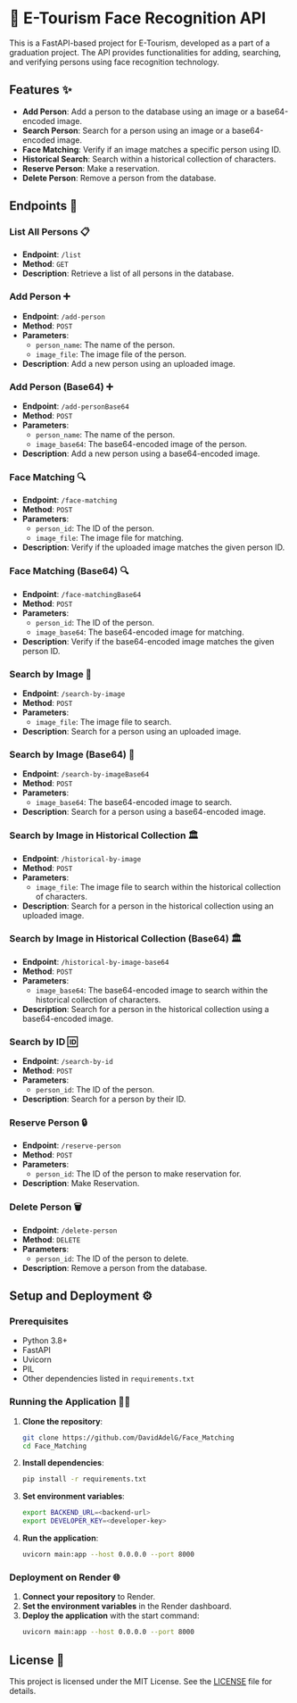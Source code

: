# 🌟 E-Tourism Face Recognition API

This is a FastAPI-based project for E-Tourism, developed as a part of a graduation project. The API provides functionalities for adding, searching, and verifying persons using face recognition technology.

## Features ✨

- **Add Person**: Add a person to the database using an image or a base64-encoded image.
- **Search Person**: Search for a person using an image or a base64-encoded image.
- **Face Matching**: Verify if an image matches a specific person using ID.
- **Historical Search**: Search within a historical collection of characters.
- **Reserve Person**: Make a reservation.
- **Delete Person**: Remove a person from the database.

## Endpoints 🚀

### List All Persons 📋
- **Endpoint**: `/list`
- **Method**: `GET`
- **Description**: Retrieve a list of all persons in the database.

### Add Person ➕
- **Endpoint**: `/add-person`
- **Method**: `POST`
- **Parameters**:
  - `person_name`: The name of the person.
  - `image_file`: The image file of the person.
- **Description**: Add a new person using an uploaded image.

### Add Person (Base64) ➕
- **Endpoint**: `/add-personBase64`
- **Method**: `POST`
- **Parameters**:
  - `person_name`: The name of the person.
  - `image_base64`: The base64-encoded image of the person.
- **Description**: Add a new person using a base64-encoded image.

### Face Matching 🔍
- **Endpoint**: `/face-matching`
- **Method**: `POST`
- **Parameters**:
  - `person_id`: The ID of the person.
  - `image_file`: The image file for matching.
- **Description**: Verify if the uploaded image matches the given person ID.

### Face Matching (Base64) 🔍
- **Endpoint**: `/face-matchingBase64`
- **Method**: `POST`
- **Parameters**:
  - `person_id`: The ID of the person.
  - `image_base64`: The base64-encoded image for matching.
- **Description**: Verify if the base64-encoded image matches the given person ID.

### Search by Image 🔎
- **Endpoint**: `/search-by-image`
- **Method**: `POST`
- **Parameters**:
  - `image_file`: The image file to search.
- **Description**: Search for a person using an uploaded image.

### Search by Image (Base64) 🔎
- **Endpoint**: `/search-by-imageBase64`
- **Method**: `POST`
- **Parameters**:
  - `image_base64`: The base64-encoded image to search.
- **Description**: Search for a person using a base64-encoded image.

### Search by Image in Historical Collection 🏛️
- **Endpoint**: `/historical-by-image`
- **Method**: `POST`
- **Parameters**:
  - `image_file`: The image file to search within the historical collection of characters.
- **Description**: Search for a person in the historical collection using an uploaded image.

### Search by Image in Historical Collection (Base64) 🏛️
- **Endpoint**: `/historical-by-image-base64`
- **Method**: `POST`
- **Parameters**:
  - `image_base64`: The base64-encoded image to search within the historical collection of characters.
- **Description**: Search for a person in the historical collection using a base64-encoded image.

### Search by ID 🆔
- **Endpoint**: `/search-by-id`
- **Method**: `POST`
- **Parameters**:
  - `person_id`: The ID of the person.
- **Description**: Search for a person by their ID.

### Reserve Person 🔒
- **Endpoint**: `/reserve-person`
- **Method**: `POST`
- **Parameters**:
  - `person_id`: The ID of the person to make reservation for.
- **Description**: Make Reservation.

### Delete Person 🗑️
- **Endpoint**: `/delete-person`
- **Method**: `DELETE`
- **Parameters**:
  - `person_id`: The ID of the person to delete.
- **Description**: Remove a person from the database.

## Setup and Deployment ⚙️

### Prerequisites

- Python 3.8+
- FastAPI
- Uvicorn
- PIL
- Other dependencies listed in `requirements.txt`

### Running the Application 🏃‍♂️

1. **Clone the repository**:
    ```bash
    git clone https://github.com/DavidAdelG/Face_Matching
    cd Face_Matching
    ```

2. **Install dependencies**:
    ```bash
    pip install -r requirements.txt
    ```

3. **Set environment variables**:
    ```bash
    export BACKEND_URL=<backend-url>
    export DEVELOPER_KEY=<developer-key>
    ```

4. **Run the application**:
    ```bash
    uvicorn main:app --host 0.0.0.0 --port 8000
    ```

### Deployment on Render 🌐

1. **Connect your repository** to Render.
2. **Set the environment variables** in the Render dashboard.
3. **Deploy the application** with the start command:
    ```bash
    uvicorn main:app --host 0.0.0.0 --port 8000
    ```

## License 📄

This project is licensed under the MIT License. See the [LICENSE](LICENSE) file for details.
